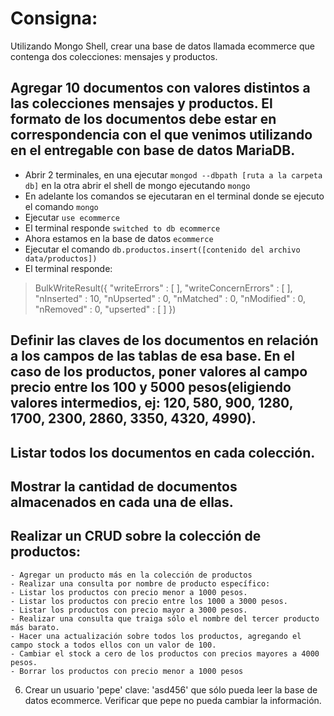 # Consigna:
Utilizando Mongo Shell, crear una base de datos llamada ecommerce que contenga dos colecciones: mensajes y productos.

## Agregar 10 documentos con valores distintos a las colecciones mensajes y productos. El formato de los documentos debe estar en correspondencia con el que venimos utilizando en el entregable con base de datos MariaDB.

- Abrir 2 terminales, en una ejecutar `mongod --dbpath [ruta a la carpeta db]` en la otra abrir el shell de mongo ejecutando `mongo`
- En adelante los comandos se ejecutaran en el terminal donde se ejecuto el comando `mongo`
- Ejecutar `use ecommerce`
- El terminal responde `switched to db ecommerce`
- Ahora estamos en la base de datos `ecommerce`
- Ejecutar el comando `db.productos.insert([contenido del archivo data/productos])`
- El terminal responde:
> BulkWriteResult({
>        "writeErrors" : [ ],
>        "writeConcernErrors" : [ ],
>        "nInserted" : 10,
>        "nUpserted" : 0,
>        "nMatched" : 0,
>        "nModified" : 0,
>        "nRemoved" : 0,
>        "upserted" : [ ]
> })



## Definir las claves de los documentos en relación a los campos de las tablas de esa base. En el caso de los productos, poner valores al campo precio entre los 100 y 5000 pesos(eligiendo valores intermedios, ej: 120, 580, 900, 1280, 1700, 2300, 2860, 3350, 4320, 4990).
## Listar todos los documentos en cada colección.
## Mostrar la cantidad de documentos almacenados en cada una de ellas.
## Realizar un CRUD sobre la colección de productos:

    - Agregar un producto más en la colección de productos
    - Realizar una consulta por nombre de producto específico:
    - Listar los productos con precio menor a 1000 pesos.
    - Listar los productos con precio entre los 1000 a 3000 pesos.
    - Listar los productos con precio mayor a 3000 pesos.
    - Realizar una consulta que traiga sólo el nombre del tercer producto más barato.
    - Hacer una actualización sobre todos los productos, agregando el campo stock a todos ellos con un valor de 100.
    - Cambiar el stock a cero de los productos con precios mayores a 4000 pesos.
    - Borrar los productos con precio menor a 1000 pesos

6. Crear un usuario 'pepe' clave: 'asd456' que sólo pueda leer la base de datos ecommerce. Verificar que pepe no pueda cambiar la información.
